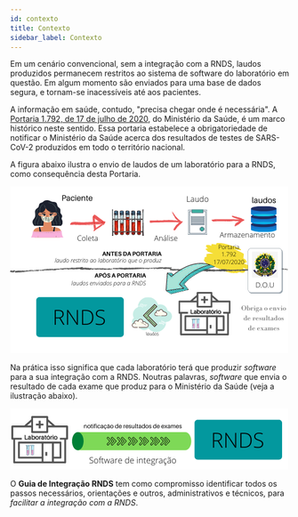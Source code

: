```yaml
---
id: contexto
title: Contexto
sidebar_label: Contexto
---
```


Em um cenário convencional, sem a integração com a RNDS, laudos produzidos permanecem restritos ao sistema de software do laboratório em questão.
Em algum momento são enviados para uma base de dados segura, e tornam-se inacessíveis até aos pacientes.

A informação em saúde, contudo, "precisa chegar onde é necessária". A [Portaria 1.792, de 17 de julho de 2020](https://www.in.gov.br/en/web/dou/-/portaria-n-1.792-de-17-de-julho-de-2020-267730859), do Ministério da Saúde,
é um marco histórico neste sentido. Essa portaria estabelece a obrigatoriedade de notificar o Ministério da Saúde acerca dos resultados de testes de SARS-CoV-2 produzidos em todo o território nacional.

A figura abaixo ilustra o envio de laudos de um laboratório para a RNDS, como consequência desta Portaria.

![img](../../../static/img/laboratorio.png)

Na prática isso significa que cada laboratório terá que produzir _software_ para a sua integração com a RNDS. Noutras palavras, _software_ que envia o resultado de cada exame que produz para o Ministério da Saúde (veja a ilustração abaixo).

![img](../../../static/img/pratica.png)

O **Guia de Integração RNDS** tem como compromisso identificar todos
os passos necessários, orientações e outros, administrativos e técnicos, para _facilitar a integração com a RNDS_.
